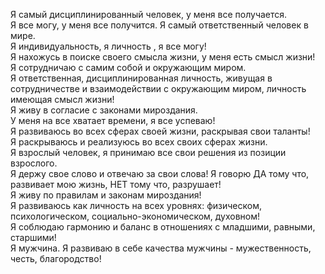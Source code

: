 Я самый дисциплинированный  человек, у меня все получается.  
Я все могу, у меня все получится. Я самый ответственный человек в мире.   
Я индивидуальность, я личность , я все могу!   
Я нахожусь в поиске своего смысла жизни, у меня есть смысл жизни!   
Я сотрудничаю с самим собой и окружающим миром.   
Я ответственная, дисциплинированная личность, живущая в сотрудничестве и взаимодействии с окружающим миром, личность имеющая смысл жизни!   
Я живу в согласие с законами мироздания.   
У меня на все хватает времени, я все успеваю!   
Я развиваюсь во всех сферах своей жизни, раскрывая свои таланты!   
Я раскрываюсь и реализуюсь во всех своих сферах жизни.   
Я взрослый человек, я принимаю все свои решения из позиции взрослого.   
Я держу свое слово и отвечаю за свои слова! Я говорю ДА тому что, развивает мою жизнь, НЕТ тому что, разрушает!   
Я живу по правилам и законам мироздания!   
Я развиваюсь как личность на всех уровнях: физическом, психологическом, социально-экономическом, духовном!   
Я соблюдаю гармонию и баланс в отношениях с младшими, равными, старшими!   
Я мужчина. Я развиваю в себе качества мужчины - мужественность, честь, благородство!      
